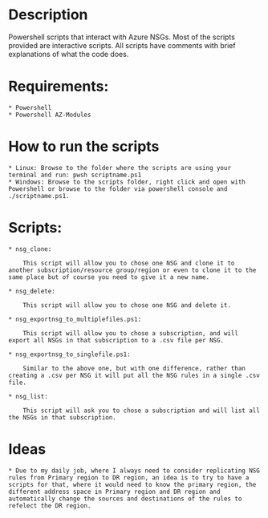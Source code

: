 # Description

Powershell scripts that interact with Azure NSGs. Most of the scripts provided are interactive scripts. All scripts have comments with brief explanations of what the code does.

# Requirements:

    * Powershell
    * Powershell AZ-Modules

# How to run the scripts

    * Linux: Browse to the folder where the scripts are using your terminal and run: pwsh scriptname.ps1
    * Windows: Browse to the scripts folder, right click and open with Powershell or browse to the folder via powershell console and ./scriptname.ps1.

# Scripts:

    * nsg_clone:

        This script will allow you to chose one NSG and clone it to another subscription/resource group/region or even to clone it to the same place but of course you need to give it a new name.

    * nsg_delete:

        This script will allow you to chose one NSG and delete it.

    * nsg_exportnsg_to_multiplefiles.ps1:

        This script will allow you to chose a subscription, and will export all NSGs in that subscription to a .csv file per NSG.

    * nsg_exportnsg_to_singlefile.ps1:

        Similar to the above one, but with one difference, rather than creating a .csv per NSG it will put all the NSG rules in a single .csv file.

    * nsg_list:

        This script will ask you to chose a subscription and will list all the NSGs in that subscription.

# Ideas

    * Due to my daily job, where I always need to consider replicating NSG rules from Primary region to DR region, an idea is to try to have a scripts for that, where it would need to know the primary region, the different address space in Primary region and DR region and automatically change the sources and destinations of the rules to refelect the DR region.
